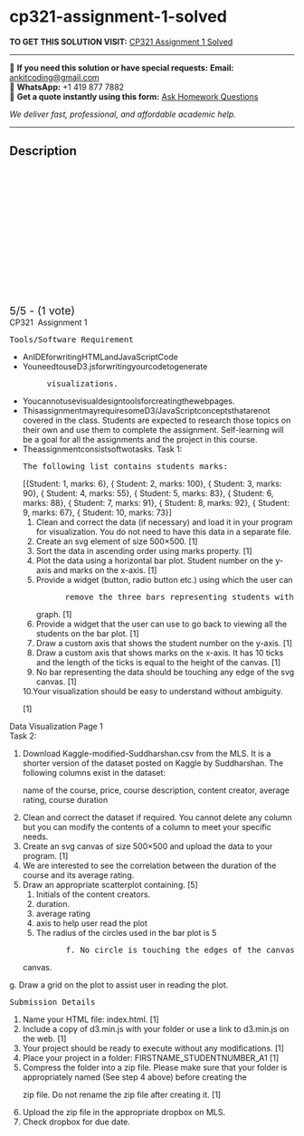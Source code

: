 # cp321-assignment-1-solved
**TO GET THIS SOLUTION VISIT:** [CP321 Assignment 1 Solved](https://www.ankitcodinghub.com/product/cp321-assignment-1-solved/)


---

📩 **If you need this solution or have special requests:** **Email:** ankitcoding@gmail.com  
📱 **WhatsApp:** +1 419 877 7882  
📄 **Get a quote instantly using this form:** [Ask Homework Questions](https://www.ankitcodinghub.com/services/ask-homework-questions/)

*We deliver fast, professional, and affordable academic help.*

---

<h2>Description</h2>



<div class="kk-star-ratings kksr-auto kksr-align-center kksr-valign-top" data-payload="{&quot;align&quot;:&quot;center&quot;,&quot;id&quot;:&quot;95806&quot;,&quot;slug&quot;:&quot;default&quot;,&quot;valign&quot;:&quot;top&quot;,&quot;ignore&quot;:&quot;&quot;,&quot;reference&quot;:&quot;auto&quot;,&quot;class&quot;:&quot;&quot;,&quot;count&quot;:&quot;1&quot;,&quot;legendonly&quot;:&quot;&quot;,&quot;readonly&quot;:&quot;&quot;,&quot;score&quot;:&quot;5&quot;,&quot;starsonly&quot;:&quot;&quot;,&quot;best&quot;:&quot;5&quot;,&quot;gap&quot;:&quot;4&quot;,&quot;greet&quot;:&quot;Rate this product&quot;,&quot;legend&quot;:&quot;5\/5 - (1 vote)&quot;,&quot;size&quot;:&quot;24&quot;,&quot;title&quot;:&quot;CP321&nbsp;Assignment 1 Solved&quot;,&quot;width&quot;:&quot;138&quot;,&quot;_legend&quot;:&quot;{score}\/{best} - ({count} {votes})&quot;,&quot;font_factor&quot;:&quot;1.25&quot;}">

<div class="kksr-stars">

<div class="kksr-stars-inactive">
            <div class="kksr-star" data-star="1" style="padding-right: 4px">


<div class="kksr-icon" style="width: 24px; height: 24px;"></div>
        </div>
            <div class="kksr-star" data-star="2" style="padding-right: 4px">


<div class="kksr-icon" style="width: 24px; height: 24px;"></div>
        </div>
            <div class="kksr-star" data-star="3" style="padding-right: 4px">


<div class="kksr-icon" style="width: 24px; height: 24px;"></div>
        </div>
            <div class="kksr-star" data-star="4" style="padding-right: 4px">


<div class="kksr-icon" style="width: 24px; height: 24px;"></div>
        </div>
            <div class="kksr-star" data-star="5" style="padding-right: 4px">


<div class="kksr-icon" style="width: 24px; height: 24px;"></div>
        </div>
    </div>

<div class="kksr-stars-active" style="width: 138px;">
            <div class="kksr-star" style="padding-right: 4px">


<div class="kksr-icon" style="width: 24px; height: 24px;"></div>
        </div>
            <div class="kksr-star" style="padding-right: 4px">


<div class="kksr-icon" style="width: 24px; height: 24px;"></div>
        </div>
            <div class="kksr-star" style="padding-right: 4px">


<div class="kksr-icon" style="width: 24px; height: 24px;"></div>
        </div>
            <div class="kksr-star" style="padding-right: 4px">


<div class="kksr-icon" style="width: 24px; height: 24px;"></div>
        </div>
            <div class="kksr-star" style="padding-right: 4px">


<div class="kksr-icon" style="width: 24px; height: 24px;"></div>
        </div>
    </div>
</div>


<div class="kksr-legend" style="font-size: 19.2px;">
            5/5 - (1 vote)    </div>
    </div>
<div class="page" title="Page 1">
<div class="layoutArea">
<div class="column">
CP321&nbsp; Assignment 1

<pre>Tools/Software Requirement
</pre>
<ul>
<li>AnIDEforwritingHTMLandJavaScriptCode</li>
<li>YouneedtouseD3.jsforwritingyourcodetogenerate
<pre>     visualizations.
</pre>
</li>
<li>Youcannotusevisualdesigntoolsforcreatingthewebpages.</li>
<li>ThisassignmentmayrequiresomeD3/JavaScriptconceptsthatarenot
covered in the class. Students are expected to research those topics on their own and use them to complete the assignment. Self-learning will be a goal for all the assignments and the project in this course.
</li>
<li>Theassignmentconsistsoftwotasks. Task 1:
<pre>The following list contains students marks:
</pre>
[{Student: 1, marks: 6}, { Student: 2, marks: 100}, { Student: 3, marks: 90}, { Student: 4, marks: 55}, { Student: 5, marks: 83}, { Student: 6, marks: 88}, { Student: 7, marks: 91}, { Student: 8, marks: 92}, { Student: 9, marks: 67}, { Student: 10, marks: 73}]

<ol>
<li>Clean and correct the data (if necessary) and load it in your program for visualization. You do not need to have this data in a separate file.</li>
<li>Create an svg element of size 500×500. [1]</li>
<li>Sort the data in ascending order using marks property. [1]</li>
<li>Plot the data using a horizontal bar plot. Student number on the y-
axis and marks on the x-axis. [1]
</li>
<li>Provide a widget (button, radio button etc.) using which the user can
<pre>      remove the three bars representing students with least marks from the
</pre>
graph. [1]
</li>
<li>Provide a widget that the user can use to go back to viewing all the
students on the bar plot. [1]
</li>
<li>Draw a custom axis that shows the student number on the y-axis. [1]</li>
<li>Draw a custom axis that shows marks on the x-axis. It has 10 ticks
and the length of the ticks is equal to the height of the canvas. [1]
</li>
<li>No bar representing the data should be touching any edge of the svg
canvas. [1]
</li>
</ol>
10.Your visualization should be easy to understand without ambiguity.

[1]
</li>
</ul>
</div>
</div>
<div class="layoutArea">
<div class="column">
Data Visualization Page 1

</div>
</div>
</div>
<div class="page" title="Page 2">
<div class="layoutArea">
<div class="column">
Task 2:

<ol>
<li>Download Kaggle-modified-Suddharshan.csv from the MLS. It is a shorter version of the dataset posted on Kaggle by Suddharshan. The following columns exist in the dataset:

name of the course, price, course description, content creator, average rating, course duration</li>
<li>Clean and correct the dataset if required. You cannot delete any column but you can modify the contents of a column to meet your specific needs.</li>
<li>Create an svg canvas of size 500×500 and upload the data to your program. [1]</li>
<li>We are interested to see the correlation between the duration of the course and its average rating.</li>
<li>Draw an appropriate scatterplot containing. [5]
<ol>
<li>Initials of the content creators.</li>
<li>duration.</li>
<li>average rating</li>
<li>axis to help user read the plot</li>
<li>The radius of the circles used in the bar plot is 5</li>
</ol>
<pre>         f. No circle is touching the edges of the canvas or outside the
</pre>
canvas.
</li>
</ol>
g. Draw a grid on the plot to assist user in reading the plot.

<pre>Submission Details
</pre>
<ol>
<li>Name your HTML file: index.html. [1]</li>
<li>Include a copy of d3.min.js with your folder or use a link to
d3.min.js on the web. [1]
</li>
<li>Your project should be ready to execute without any modifications.
[1]
</li>
<li>Place your project in a folder: FIRSTNAME_STUDENTNUMBER_A1 [1]</li>
<li>Compress the folder into a zip file. Please make sure that your
folder is appropriately named (See step 4 above) before creating the

zip file. Do not rename the zip file after creating it. [1]
</li>
<li>Upload the zip file in the appropriate dropbox on MLS.</li>
<li>Check dropbox for due date.</li>
</ol>
</div>
</div>
</div>
